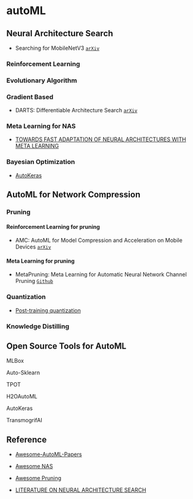 # autoML

## Neural Architecture Search

* Searching for MobileNetV3 [`arXiv`](https://arxiv.org/abs/1905.02244?context=cs)


### Reinforcement Learning

### Evolutionary Algorithm

### Gradient Based

* DARTS: Differentiable Architecture Search [`arXiv`](https://arxiv.org/abs/1806.09055)

### Meta Learning for NAS

* [TOWARDS FAST ADAPTATION OF NEURAL ARCHITECTURES WITH META LEARNING](https://openreview.net/forum?id=r1eowANFvr)

### Bayesian Optimization

* [AutoKeras](https://autokeras.com/)

## AutoML for Network Compression

### Pruning

#### Reinforcement Learning for pruning

* AMC: AutoML for Model Compression and Acceleration on Mobile Devices [`arXiv`](https://arxiv.org/abs/1802.03494)

#### Meta Learning for pruning

* MetaPruning: Meta Learning for Automatic Neural Network Channel Pruning [`Github`](https://github.com/liuzechun/MetaPruning)

### Quantization

* [Post-training quantization](https://www.tensorflow.org/lite/performance/post_training_quantization)

### Knowledge Distilling

## Open Source Tools for AutoML

MLBox

Auto-Sklearn

TPOT

H2OAutoML 

AutoKeras

TransmogrifAI

## Reference
* [Awesome-AutoML-Papers](https://github.com/hibayesian/awesome-automl-papers)

* [Awesome NAS](https://github.com/D-X-Y/Awesome-NAS)

* [Awesome Pruning](https://github.com/he-y/Awesome-Pruning)

* [LITERATURE ON NEURAL ARCHITECTURE SEARCH](https://www.automl.org/automl/literature-on-neural-architecture-search/)



